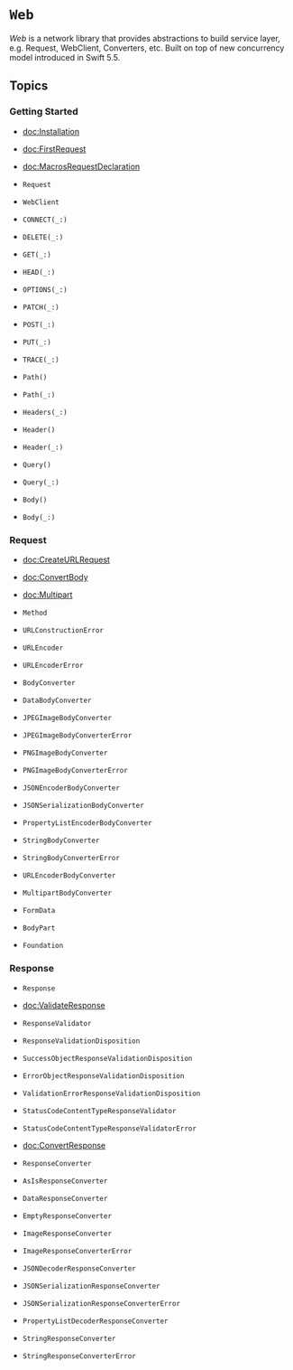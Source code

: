 # ``Web``

*Web* is a network library that provides abstractions to build service layer, e.g. Request, WebClient, 
Converters, etc. Built on top of new concurrency model introduced in Swift 5.5.

## Topics

### Getting Started

- <doc:Installation>
- <doc:FirstRequest>
- <doc:MacrosRequestDeclaration>

- ``Request``
- ``WebClient``

- ``CONNECT(_:)``
- ``DELETE(_:)``
- ``GET(_:)``
- ``HEAD(_:)``
- ``OPTIONS(_:)``
- ``PATCH(_:)``
- ``POST(_:)``
- ``PUT(_:)``
- ``TRACE(_:)``

- ``Path()``
- ``Path(_:)``

- ``Headers(_:)``
- ``Header()``
- ``Header(_:)``

- ``Query()``
- ``Query(_:)``

- ``Body()``
- ``Body(_:)``

### Request

- <doc:CreateURLRequest>
- <doc:ConvertBody>
- <doc:Multipart>

- ``Method``
- ``URLConstructionError``
- ``URLEncoder``
- ``URLEncoderError``

- ``BodyConverter``
- ``DataBodyConverter``
 - ``JPEGImageBodyConverter`` 
 - ``JPEGImageBodyConverterError`` 
 - ``PNGImageBodyConverter`` 
 - ``PNGImageBodyConverterError`` 
- ``JSONEncoderBodyConverter``
- ``JSONSerializationBodyConverter``
- ``PropertyListEncoderBodyConverter``
- ``StringBodyConverter``
- ``StringBodyConverterError``
- ``URLEncoderBodyConverter``

- ``MultipartBodyConverter``
- ``FormData``
- ``BodyPart``

- ``Foundation``

### Response

- ``Response``

- <doc:ValidateResponse>

- ``ResponseValidator``
- ``ResponseValidationDisposition``
- ``SuccessObjectResponseValidationDisposition``
- ``ErrorObjectResponseValidationDisposition``
- ``ValidationErrorResponseValidationDisposition``
- ``StatusCodeContentTypeResponseValidator``
- ``StatusCodeContentTypeResponseValidatorError``

- <doc:ConvertResponse>

- ``ResponseConverter``
- ``AsIsResponseConverter``
- ``DataResponseConverter``
- ``EmptyResponseConverter``
 - ``ImageResponseConverter`` 
 - ``ImageResponseConverterError`` 
- ``JSONDecoderResponseConverter``
- ``JSONSerializationResponseConverter``
- ``JSONSerializationResponseConverterError``
- ``PropertyListDecoderResponseConverter``
- ``StringResponseConverter``
- ``StringResponseConverterError``
